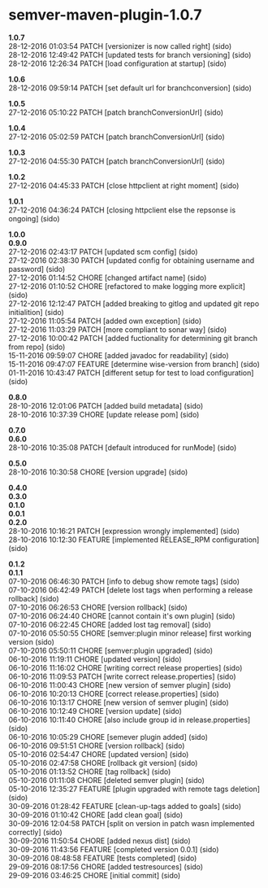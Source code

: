 # semver-maven-plugin-1.0.7


**1.0.7**  
28-12-2016 01:03:54    PATCH \[versionizer is now called right\] (sido)  
28-12-2016 12:49:42    PATCH \[updated tests for branch versioning\] (sido)  
28-12-2016 12:26:34    PATCH \[load configuration at startup\] (sido)  

**1.0.6**  
28-12-2016 09:59:14    PATCH \[set default url for branchconversion\] (sido)  

**1.0.5**  
27-12-2016 05:10:22    PATCH \[patch branchConversionUrl\] (sido)  

**1.0.4**  
27-12-2016 05:02:59    PATCH \[patch branchConversionUrl\] (sido)  

**1.0.3**  
27-12-2016 04:55:30    PATCH \[patch branchConversionUrl\] (sido)  

**1.0.2**  
27-12-2016 04:45:33    PATCH \[close httpclient at right moment\] (sido)  

**1.0.1**  
27-12-2016 04:36:24    PATCH \[closing httpclient else the repsonse is ongoing\] (sido)  

**1.0.0**  
**0.9.0**  
27-12-2016 02:43:17    PATCH \[updated scm config\] (sido)  
27-12-2016 02:38:30    PATCH \[updated config for obtaining username and password\] (sido)  
27-12-2016 01:14:52    CHORE \[changed artifact name\] (sido)  
27-12-2016 01:10:52    CHORE \[refactored to make logging more explicit\] (sido)  
27-12-2016 12:12:47    PATCH \[added breaking to gitlog and updated git repo initialition\] (sido)  
27-12-2016 11:05:54    PATCH \[added own exception\] (sido)  
27-12-2016 11:03:29    PATCH \[more compliant to sonar way\] (sido)  
27-12-2016 10:00:42    PATCH \[added fuctionality for determining git branch from repo\] (sido)  
15-11-2016 09:59:07    CHORE \[added javadoc for readability\] (sido)  
15-11-2016 09:47:07    FEATURE \[determine wise-version from branch\] (sido)  
01-11-2016 10:43:47    PATCH \[different setup for test to load configuration\] (sido)  

**0.8.0**  
28-10-2016 12:01:06    PATCH \[added build metadata\] (sido)  
28-10-2016 10:37:39    CHORE \[update release pom\] (sido)  

**0.7.0**  
**0.6.0**  
28-10-2016 10:35:08    PATCH \[default introduced for runMode\] (sido)  

**0.5.0**  
28-10-2016 10:30:58    CHORE \[version upgrade\] (sido)  

**0.4.0**  
**0.3.0**  
**0.1.0**  
**0.0.1**  
**0.2.0**  
28-10-2016 10:16:21    PATCH \[expression wrongly implemented\] (sido)  
28-10-2016 10:12:30    FEATURE \[implemented RELEASE_RPM configuration\] (sido)  

**0.1.2**  
**0.1.1**  
07-10-2016 06:46:30    PATCH \[info to debug show remote tags\] (sido)  
07-10-2016 06:42:49    PATCH \[delete lost tags when performing a release rollback\] (sido)  
07-10-2016 06:26:53    CHORE \[version rollback\] (sido)  
07-10-2016 06:24:40    CHORE \[cannot contain it's own plugin\] (sido)  
07-10-2016 06:22:45    CHORE \[added lost tag removal\] (sido)  
07-10-2016 05:50:55    CHORE \[semver:plugin minor release\] first working version (sido)  
07-10-2016 05:50:11    CHORE \[semver:plugin upgraded\] (sido)  
06-10-2016 11:19:11    CHORE \[updated version\] (sido)  
06-10-2016 11:16:02    CHORE \[writing correct release properties\] (sido)  
06-10-2016 11:09:53    PATCH \[write correct release.properties\] (sido)  
06-10-2016 11:00:43    CHORE \[new version of semver plugin\] (sido)  
06-10-2016 10:20:13    CHORE \[correct release.properties\] (sido)  
06-10-2016 10:13:17    CHORE \[new version of semver plugin\] (sido)  
06-10-2016 10:12:49    CHORE \[version update\] (sido)  
06-10-2016 10:11:40    CHORE \[also include group id in release.properties\] (sido)  
06-10-2016 10:05:29    CHORE \[semever plugin added\] (sido)  
06-10-2016 09:51:51    CHORE \[version rollback\] (sido)  
05-10-2016 02:54:47    CHORE \[updated version\] (sido)  
05-10-2016 02:47:58    CHORE \[rollback git version\] (sido)  
05-10-2016 01:13:52    CHORE \[tag rollback\] (sido)  
05-10-2016 01:11:08    CHORE \[deleted semver plugin\] (sido)  
05-10-2016 12:35:27    FEATURE \[plugin upgraded with remote tags deletion\]  (sido)  
30-09-2016 01:28:42    FEATURE \[clean-up-tags added to goals\] (sido)  
30-09-2016 01:10:42    CHORE \[add clean goal\] (sido)  
30-09-2016 12:04:58    PATCH \[split on version in patch wasn implemented correctly\] (sido)  
30-09-2016 11:50:54    CHORE \[added nexus dist\] (sido)  
30-09-2016 11:43:56    FEATURE \[completed version 0.0.1\] (sido)  
30-09-2016 08:48:58    FEATURE \[tests completed\] (sido)  
29-09-2016 08:17:56    CHORE \[added testresources\] (sido)  
29-09-2016 03:46:25    CHORE \[initial commit\] (sido)  
